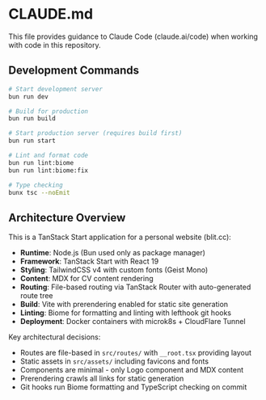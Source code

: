 # CLAUDE.md

This file provides guidance to Claude Code (claude.ai/code) when working with code in this repository.

## Development Commands

```bash
# Start development server
bun run dev

# Build for production
bun run build

# Start production server (requires build first)
bun run start

# Lint and format code
bun run lint:biome
bun run lint:biome:fix

# Type checking
bunx tsc --noEmit
```

## Architecture Overview

This is a TanStack Start application for a personal website (blit.cc):

- **Runtime**: Node.js (Bun used only as package manager)
- **Framework**: TanStack Start with React 19
- **Styling**: TailwindCSS v4 with custom fonts (Geist Mono)
- **Content**: MDX for CV content rendering
- **Routing**: File-based routing via TanStack Router with auto-generated route tree
- **Build**: Vite with prerendering enabled for static site generation
- **Linting**: Biome for formatting and linting with lefthook git hooks
- **Deployment**: Docker containers with microk8s + CloudFlare Tunnel

Key architectural decisions:
- Routes are file-based in `src/routes/` with `__root.tsx` providing layout
- Static assets in `src/assets/` including favicons and fonts
- Components are minimal - only Logo component and MDX content
- Prerendering crawls all links for static generation
- Git hooks run Biome formatting and TypeScript checking on commit